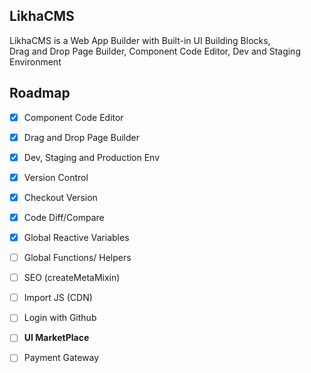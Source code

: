 ## LikhaCMS
LikhaCMS is a Web App Builder with Built-in UI Building Blocks,  
Drag and Drop Page Builder, Component Code Editor, Dev and Staging Environment

## Roadmap

 - [x] Component Code Editor
 - [x] Drag and Drop Page Builder 
 - [x] Dev, Staging and Production Env
 - [x] Version Control
 - [x] Checkout Version
 - [x] Code Diff/Compare
 - [x] Global Reactive Variables
 - [ ] Global Functions/ Helpers
 - [ ] SEO (createMetaMixin)
 - [ ] Import JS (CDN)
 - [ ] Login with Github
 - [ ] **UI MarketPlace**
 - [ ] Payment Gateway

